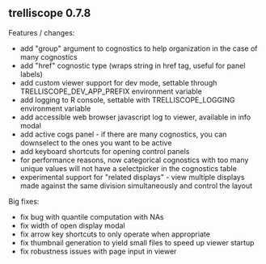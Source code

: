 trelliscope 0.7.8
-------------------------------------------------------------------------------

Features / changes:
- add "group" argument to cognostics to help organization in the case of many cognostics
- add "href" cognostic type (wraps string in href tag, useful for panel labels)
- add custom viewer support for dev mode, settable through TRELLISCOPE_DEV_APP_PREFIX environment variable
- add logging to R console, settable with TRELLISCOPE_LOGGING environment variable
- add accessible web browser javascript log to viewer, available in info modal
- add active cogs panel - if there are many cognostics, you can downselect to the ones you want to be active
- add keyboard shortcuts for opening control panels
- for performance reasons, now categorical cognostics with too many unique values will not have a selectpicker in the cognostics table
- experimental support for "related displays" - view multiple displays made against the same division simultaneously and control the layout

Big fixes:
- fix bug with quantile computation with NAs
- fix width of open display modal
- fix arrow key shortcuts to only operate when appropriate
- fix thumbnail generation to yield small files to speed up viewer startup
- fix robustness issues with page input in viewer




